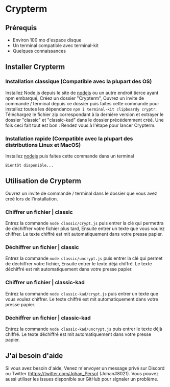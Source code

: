 # Crypterm

## Prérequis

  - Environ 100 mo d'espace disque
  - Un terminal compatible avec terminal-kit
  - Quelques connaissances
  

## Installer Crypterm

### Installation classique (Compatible avec la plupart des OS)
Installez Node.js depuis le site de [nodejs](https://nodejs.org/) ou un autre endroit tierce ayant npm embarqué, Créez un dossier "Crypterm", Ouvrez un invite de commande / terminal depuis ce dossier puis faites cette commande pour installez toutes les dépendance `npm i terminal-kit clipboardy cryptr`. Téléchargez le fichier zip correspondant à la dernière version et extrayer le dossier "classic" et "classic-kad" dans le dossier précédemment créé. Une fois ceci fait tout est bon : Rendez vous à l'étape pour lancer Crypterm.


### Installation rapide (Compatible avec la plupart des distributions Linux et MacOS)
Installez [nodejs](https://nodejs.org/) puis faites cette commande dans un terminal
```
Bientôt disponible...
```


## Utilisation de Crypterm

Ouvrez un invite de commande / terminal dans le dossier que vous avez créé lors de l'installation.

### Chiffrer un fichier | classic

Entrez la commande `node classic/crypt.js` puis entrer la clé qui permettra de déchiffrer votre fichier plus tard, Ensuite entrer un texte que vous voulez chiffrer. Le texte chiffré est mit automatiquement dans votre presse papier.

### Déchiffrer un fichier | classic

Entrez la commande `node classic/uncrypt.js` puis entrer la clé qui permet de déchiffrer votre fichier, Ensuite entrer le texte déjà chiffré. Le texte déchiffré est mit automatiquement dans votre presse papier.


### Chiffrer un fichier | classic-kad

Entrez la commande `node classic-kad/crypt.js` puis entrer un texte que vous voulez chiffrer. Le texte chiffré est mit automatiquement dans votre presse papier.

### Déchiffrer un fichier | classic-kad

Entrez la commande `node classic-kad/uncrypt.js` puis entrer le texte déjà chiffré. Le texte déchiffré est mit automatiquement dans votre presse papier.


## J'ai besoin d'aide

Si vous avez besoin d'aide, Venez m'envoyer un message privé sur Discord ou Twitter (https://twitter.com/Johan_Perso) (Johan#8021). Vous pouvez aussi utiliser les issues disponible sur GitHub pour signaler un problème.

